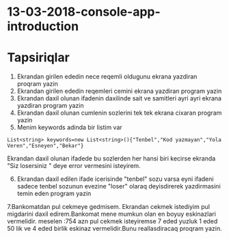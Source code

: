 # 13-03-2018-console-app-introduction

# Tapsiriqlar

1. Ekrandan girilen ededin nece reqemli oldugunu ekrana yazdiran proqram yazin
2. Ekrandan girilen ededin reqemleri cemini ekrana yazdiran program yazin
3. Ekrandan daxil olunan ifadenin daxilinde sait ve samitleri ayri ayri ekrana yazdiran program yazin
4. Ekrandan daxil olunan cumlenin sozlerini tek tek ekrana cixaran program yazin
5. Menim keywords adinda bir listim var

```
List<string> keywords=new List<string>(){"Tenbel","Kod yazmayan","Yola Veren","Esneyen","Bekar"}

```

Ekrandan daxil olunan ifadede bu sozlerden her hansi biri kecirse ekranda "Siz losersiniz " deye error vermesini isteyirem.

6. Ekrandan daxil edilen ifade icerisinde "tenbel" sozu varsa eyni ifadeni sadece tenbel sozunun evezine "loser" olaraq deyisdirerek yazdirmasini temin eden program yazin

 7.Bankomatdan pul cekmeye gedmisem. Ekrandan cekmek istediyim pul migdarini daxil edirem.Bankomat mene mumkun olan en boyuy eskinazlari vermelidir.
meselen :754 azn pul cekmek isteyiremse 7 eded yuzluk 1 eded 50 lik ve 4 eded birlik eskinaz vermelidir.Bunu reallasdiracaq proqram yazin.
